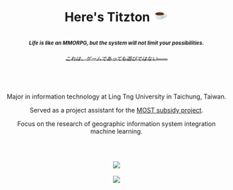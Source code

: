 <h1 align="center">Here's Titzton <img src="hot_beverage.gif" width="35"><p></p></h1>
<h4 align="center"><sub><em>Life is like an MMORPG, but the system will not limit your possibilities.</em></sub>
<h6 align="center"><strike><sup>これは、ゲームであっても遊びではない――</sup></strike></h6></h4>
<br>
<p align="center">Major in information technology at Ling Tng University in Taichung, Taiwan.</p>
<p align="center">Served as a project assistant for the <a href="https://wsts.most.gov.tw/STSWeb/Award/AwardDialog.aspx?year=109&sys=QS01&no=109WFDC210004" target="_blank">MOST subsidy project</a>.</p>
<p align="center">Focus on the research of geographic information system integration machine learning.</p>
<h2></h2><br>
<p align="center">
  <a href="https://github.com/anuraghazra/github-readme-stats" target="_blank">
    <img src="https://github-readme-stats.vercel.app/api?username=titzton&theme=react&show_icons=true&count_private=true&hide=contribs"/>
  </a>
</p>
<p align="center">
  <a href="https://github.com/anuraghazra/github-readme-stats" target="_blank">
    <img src="https://github-readme-stats.vercel.app/api/wakatime?titzton=willianrod&theme=react&layout=compact"/>
  </a>
</p>
<br>

